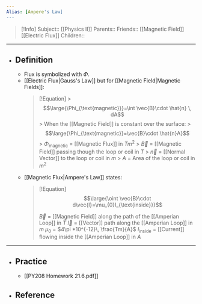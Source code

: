 ```yaml
---
Alias: [Ampere's Law]
---
```

> [!Info]
> Subject:: [[Physics II]]
> Parents:: 
> Friends:: [[Magnetic Field]] [[Electric Flux]]
> Children:: 
---
- ## Definition
	- Flux is symbolized with $\Phi$.
	- [[Electric Flux|Gauss's Law]] but for [[Magnetic Field|Magnetic Fields]]:
	  > [!Equation]
		  > $$\large{\Phi_{\text{magnetic}}}=\int \vec{B}\cdot \hat{n} \, dA$$
		  > When the [[Magnetic Field]] is constant over the surface:
		  > $$\large{\Phi_{\text{magnetic}}=\vec{B}\cdot \hat{n}A}$$
		  > $\Phi_{\text{magnetic}}$ = [[Magnetic Flux]] in $Tm^2$
		  > $\vec{B}$ = [[Magnetic Field]] passing though the loop or coil in $T$
		  > $\vec{n}$ = [[Normal Vector]] to the loop or coil in $m$
		  > $A$ = Area of the loop or coil in $m^2$
	- [[Magnetic Flux|Ampere's Law]] states:
	  > [!Equation]
	  > $$\large{\oint \vec{B}\cdot d\vec{l}=\mu_{0}I_{\text{inside}}}$$
	  > 
	  > $\vec{B}$ = [[Magnetic Field]] along the path of the [[Amperian Loop]] in $T$
	  > $\vec{l}$ = [[Vector]] path along the [[Amperian Loop]] in $m$
	  > $\mu_{0}$ = $4\pi *10^{-12}\, \frac{Tm}{A}$
	  > $I_{\text{inside}}$ = [[Current]] flowing inside the [[Amperian Loop]] in $A$
---
- ## Practice
	- [[PY208 Homework 21.6.pdf]]
- ## Reference
